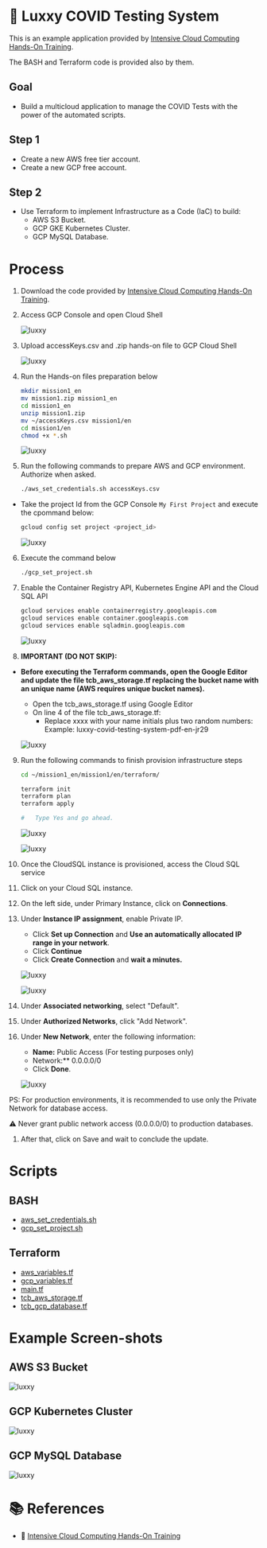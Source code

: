 # :bookmark: Luxxy COVID Testing System
This is an example application provided by [Intensive Cloud Computing Hands-On Training](https://ref.thecloudbootcamp.com/lp/137369/lp137369).

The BASH and Terraform code is provided also by them.

## Goal
- Build a multicloud application to manage the COVID Tests with the power of the automated scripts.

## Step 1
- Create a new AWS free tier account.
- Create a new GCP free account.

## Step 2
- Use Terraform to implement Infrastructure as a Code (IaC) to build:
  - AWS S3 Bucket.
  - GCP GKE Kubernetes Cluster.
  - GCP MySQL Database.

# Process
1. Download the code provided by [Intensive Cloud Computing Hands-On Training](https://ref.thecloudbootcamp.com/lp/137369/lp137369).

2. Access GCP Console and open Cloud Shell

    ![luxxy](images/luxxy_infra_10-56-08.png)

3. Upload accessKeys.csv and .zip hands-on file to GCP Cloud Shell

    ![luxxy](images/luxxy_infra_10-59-21.png)

4. Run the Hands-on files preparation below
    ```bash
    mkdir mission1_en
    mv mission1.zip mission1_en
    cd mission1_en
    unzip mission1.zip
    mv ~/accessKeys.csv mission1/en
    cd mission1/en
    chmod +x *.sh
    ```
    
    ![luxxy](images/luxxy_infra_11-04-18.png)

5. Run the following commands to prepare AWS and GCP environment. Authorize when asked.
    ```bash
    ./aws_set_credentials.sh accessKeys.csv
    ```

- Take the project Id from the GCP Console `My First Project` and execute the cpommand below:
    ```bash
    gcloud config set project <project_id>
    ```
    ![luxxy](images/luxxy_infra_11-20-09.png)

6. Execute the command below
    ```bash
    ./gcp_set_project.sh
    ```

7. Enable the Container Registry API, Kubernetes Engine API and the Cloud SQL API
    ```bash
    gcloud services enable containerregistry.googleapis.com 
    gcloud services enable container.googleapis.com 
    gcloud services enable sqladmin.googleapis.com 
    ```

    ![luxxy](images/luxxy_infra_11-29-54.png)


8. **IMPORTANT (DO NOT SKIP):**

- **Before executing the Terraform commands, open the Google Editor and update the file tcb_aws_storage.tf replacing the bucket name with an unique name (AWS requires unique bucket names).**
    - Open the tcb_aws_storage.tf using Google Editor
    - On line 4 of the file tcb_aws_storage.tf:
        - Replace xxxx with your name initials plus two random numbers:
        Example: luxxy-covid-testing-system-pdf-en-jr29

    ![luxxy](images/luxxy_infra_16-30-06.png)

9. Run the following commands to finish provision infrastructure steps
    ```bash
    cd ~/mission1_en/mission1/en/terraform/

    terraform init
    terraform plan
    terraform apply

    #	Type Yes and go ahead.
    ```

    ![luxxy](images/luxxy_infra_16-51-27.png)

    ![luxxy](images/luxxy_infra_16-52-57.png)

10. Once the CloudSQL instance is provisioned, access the Cloud SQL service
11. Click on your Cloud SQL instance.
12. On the left side, under Primary Instance, click on **Connections**.

13. Under **Instance IP assignment**, enable Private IP.
    - Click **Set up Connection** and **Use an automatically allocated IP range in your network**.
    - Click **Continue**
    - Click **Create Connection** and **wait a minutes.**

    ![luxxy](images/luxxy_infra_17-51-31.png)
    
    ![luxxy](images/luxxy_infra_17-51-43.png)

14. Under **Associated networking**, select "Default".
15. Under **Authorized Networks**, click "Add Network".
16. Under **New Network**, enter the following information:
    - **Name:** Public Access (For testing purposes only)
    - Network:** 0.0.0.0/0
    - Click **Done**.

    ![luxxy](images/luxxy_infra_17-58-22.png)

PS: For production environments, it is recommended to use only the Private Network for database access. 

⚠️  Never grant public network access (0.0.0.0/0) to production databases.

1.  After that, click on Save and wait to conclude the update.

# Scripts
## BASH
- [aws_set_credentials.sh](scripts/bash/aws_set_credentials.sh)
- [gcp_set_project.sh](scripts/bash/gcp_set_project.sh)

## Terraform
- [aws_variables.tf](scripts/terraform/aws_variables.tf)
- [gcp_variables.tf](scripts/terraform/gcp_variables.tf)
- [main.tf](scripts/terraform/main.tf)
- [tcb_aws_storage.tf](scripts/terraform/tcb_aws_storage.tf)
- [tcb_gcp_database.tf](scripts/terraform/tcb_gcp_database.tf)

# Example Screen-shots

## **AWS S3 Bucket**
![luxxy](images/luxxy_infra_18-15-50.png)

## **GCP Kubernetes Cluster**
![luxxy](images/luxxy_infra_18-15-19.png)

## **GCP MySQL Database**
![luxxy](images/luxxy_infra_18-15-38.png)


# :books: References
- :link: [Intensive Cloud Computing Hands-On Training](https://ref.thecloudbootcamp.com/lp/137369/lp137369)
